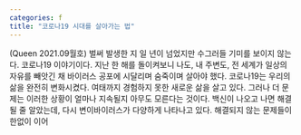 ```yaml
---
categories: f
title: "코로나19 시대를 살아가는 법"
---
```

(Queen 2021.09월호) 벌써 발생한 지 일 년이 넘었지만 수그러들 기미를 보이지 않는다. 코로나19 이야기이다. 지난 한 해를 돌이켜보니 나도, 내 주변도, 전 세계가 일상의 자유를 빼앗긴 채 바이러스 공포에 시달리며 숨죽이며 살아야 했다. 코로나19는 우리의 삶을 완전히 변화시켰다. 여태까지 경험하지 못한 새로운 삶을 살고 있다. 그러나 더 문제는 이러한 상황이 얼마나 지속될지 아무도 모른다는 것이다. 백신이 나오고 나면 해결될 줄 알았는데, 다시 변이바이러스가 다양하게 나타나고 있다. 해결되지 않는 문제들이 한없이 이어
